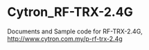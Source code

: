 # Cytron_RF-TRX-2.4G
Documents and Sample code for RF-TRX-2.4G, http://www.cytron.com.my/p-rf-trx-2.4g
